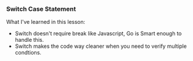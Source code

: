 ### Switch Case Statement

What I've learned in this lesson:

* Switch doesn't require break like Javascript, Go is Smart enough to handle this.
* Switch makes the code way cleaner when you need to verify multiple condtions.